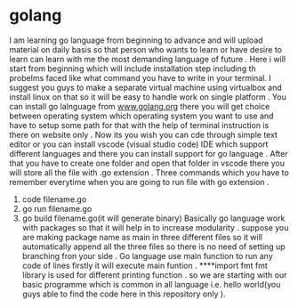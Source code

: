 # golang
I am learning go language from beginning to advance and will upload material on daily basis so that person who wants to learn or have desire to learn can learn with me the most demanding language of future . Here i will start from beginning which will include installation step including th probelms faced like what command you have to write in your terminal.
I suggest you guys to make a separate virtual machine using virtualbox and install linux on that so it will be easy to handle work on single platform . 
You can install go lalnguage from www.golang.org there you will get choice between operating system which operating system you want to use and have to setup some path for that with the help of terminal instruction is there on website only .
Now its you wish you can cde through simple text editor or you can install vscode (visual studio code) IDE which support different languages and there you can install support for go language .
After that you have to create one folder and open that folder in vscode there you will store all the file with .go extension .
Three commands which you have to remember everytime when you are going to run file with go extension .
1. code filename.go
2. go run filename.go
3. go build filename.go(it will generate binary)
Basically go language work with packages so that it will help in to increase modularity . suppose you are making package name as main in three different files so it will automatically append all the three files so there is no need of setting up branching fron your side .
Go language use main function to run any code of lines firstly it will execute main funtion . 
****import fmt 
fmt library is used for  different printing function . 
so we are starting with our basic programme which is common in all language i.e. hello world(you guys able to find the code here in this repository only ).
